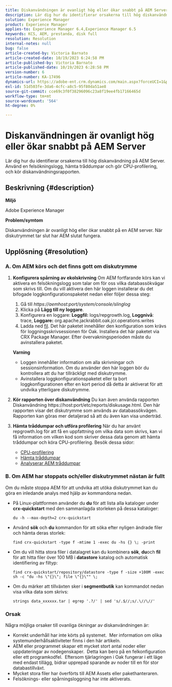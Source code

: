```yaml
---
title: Diskanvändningen är ovanligt hög eller ökar snabbt på AEM Server
description: Lär dig hur du identifierar orsakerna till hög diskanvändning på AEM Server.
solution: Experience Manager
product: Experience Manager
applies-to: Experience Manager 6.4,Experience Manager 6.5
keywords: KCS, AEM, prestanda, disk full
resolution: Resolution
internal-notes: null
bug: false
article-created-by: Victoria Barnato
article-created-date: 10/19/2023 6:24:58 PM
article-published-by: Victoria Barnato
article-published-date: 10/19/2023 6:28:58 PM
version-number: 6
article-number: KA-17496
dynamics-url: https://adobe-ent.crm.dynamics.com/main.aspx?forceUCI=1&pagetype=entityrecord&etn=knowledgearticle&id=dd6b2ec9-ac6e-ee11-8df0-6045bd006793
exl-id: 51d503fe-3da6-4cfc-a8c5-95f80da51ae8
source-git-commit: cce69c3f0f38296096c23a8f19ee4fb17166465d
workflow-type: tm+mt
source-wordcount: '564'
ht-degree: 0%

---
```


# Diskanvändningen är ovanligt hög eller ökar snabbt på AEM Server


Lär dig hur du identifierar orsakerna till hög diskanvändning på AEM Server. Använd en felsökningslogg, hämta tråddumpar och gör CPU-profilering, och kör diskanvändningsrapporten.

## Beskrivning {#description}


<b>Miljö</b>

Adobe Experience Manager

<b>Problem/symtom</b>

Diskanvändningen är ovanligt hög eller ökar snabbt på en AEM server. När diskutrymmet tar slut har AEM slutat fungera.




## Upplösning {#resolution}


### <b>A. Om AEM körs och det finns gott om diskutrymme</b>

1. <b>Konfigurera spårning av ekolskrivning</b>    Om AEM fortfarande körs kan vi aktivera en felsökningslogg som talar om för oss vilka databassökvägar som skrivs till. Om du vill aktivera den här loggen installerar du det bifogade loggkonfigurationspaketet nedan eller följer dessa steg:

   1. Gå till *https://aemhost:port/system/console/slinglog*
   2. Klicka på <b>Lägg till ny loggare</b>.
   3. Konfigurera en loggare: <b>Loggfil:</b> logs/repgrowth.log, <b>Loggnivå</b>: trace, <b>Loggare:</b> org.apache.jackrabbit.oak.jcr.operations.writes
   4. Ladda ned [fil](https://helpx.adobe.com/content/dam/help/en/experience-manager/kb/analyze-unusual-repository-growth/jcr:content/main-pars/download/log_repository_growth-1.zip).        Det här paketet innehåller den konfiguration som krävs för loggningsskrivsessionen för Oak. Installera det här paketet via CRX Package Manager. Efter övervakningsperioden måste du avinstallera paketet.

   <b>Varning</b>

   - Loggen innehåller information om alla skrivningar och sessionsinformation. Om du använder den här loggen bör du kontrollera att du har tillräckligt med diskutrymme.
   - Avinstallera loggkonfigurationspaketet eller ta bort loggkonfigurationen efter en kort period då detta är aktiverat för att undvika ytterligare diskutrymme.
2. <b>Kör rapporten över diskanvändning</b>    Du kan även använda rapporten Diskanvändning https://host:port/etc/reports/diskusage.html. Den här rapporten visar det diskutrymme som används av databassökvägen. Rapporten kan göras mer detaljerad så att du även kan visa underträd.
3. <b>Hämta tråddumpar och utföra profilering</b>    När du har använt repgrowth.log för att få en uppfattning om vilka data som skrivs, kan vi få information om vilken kod som skriver dessa data genom att hämta tråddumpar och köra CPU-profilering. Besök dessa sidor:

   - [CPU-profilering](https://experienceleague.adobe.com/docs/experience-cloud-kcs/kbarticles/KA-17499.html?lang=en)
   - [Hämta tråddumpar](https://experienceleague.adobe.com/docs/experience-cloud-kcs/kbarticles/KA-17452.html?lang=en)
   - [Analyserar AEM tråddumpar](https://experienceleague.adobe.com/docs/experience-cloud-kcs/kbarticles/KA-16458.html?lang=en)


### <b>B. Om AEM har stoppats och/eller diskutrymmet nästan är fullt</b>

Om du måste stoppa AEM för att undvika att utöka diskutrymmet kan du göra en inledande analys med hjälp av kommandona nedan.

- På Linux-plattformen använder du <b>du</b> för att lista alla kataloger under <b>crx-quickstart</b> med den sammanlagda storleken på dessa kataloger:<br>

  ```
  du -h --max-depth=2 crx-quickstart
  ```


- Använd <b>sök</b> och <b>du</b> kommandon för att söka efter nyligen ändrade filer och hämta deras storlek:<br>

  ```
  find crx-quickstart -type f -mtime 1 -exec du -hs {} \; -print
  ```


- Om du vill hitta stora filer i datalagret kan du kombinera <b>sök</b>, <b>du</b>och <b>fil</b> för att hitta filer över 100 MB i <b>datastore</b> katalog och automatisk identifiering av filtyp:<br>

  ```
  find crx-quickstart/repository/datastore -type f -size +100M -exec sh -c "du -hs \"{}\"; file \"{}\"" \;
  ```


- Om du märker att tillväxten sker i <b>segmentbutik</b> kan kommandot nedan visa vilka data som skrivs:<br>

  ```
  strings data_xxxxxx.tar | egrep '.?/' | sed 's/.$//;s/.\//\//'
  ```


### <b>Orsak</b>

Några möjliga orsaker till ovanliga ökningar av diskanvändningen är:

- Korrekt underhåll har inte körts på systemet.  Mer information om olika systemunderhållsaktiviteter finns i den här artikeln.
- AEM eller programmet skapar ett mycket stort antal noder eller uppdateringar av nodegenskaper.  Detta kan bero på en felkonfiguration eller ett programkodfel.  Eftersom tjärlagringen i Oak fungerar i ett läge med endast tillägg, bidrar upprepad sparande av noder till en för stor databastillväxt.
- Mycket stora filer har överförts till AEM Assets eller pakethanteraren.
- Felsöknings- eller spårningsloggning har inte aktiverats.
